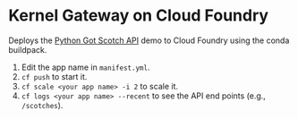 # Kernel Gateway on Cloud Foundry

Deploys the [Python Got Scotch API](../scotch_demo/README.md) demo to Cloud Foundry using the conda buildpack.

1. Edit the app name in `manifest.yml`.
2. `cf push` to start it.
3. `cf scale <your app name> -i 2` to scale it.
4. `cf logs <your app name> --recent` to see the API end points (e.g., `/scotches`).

